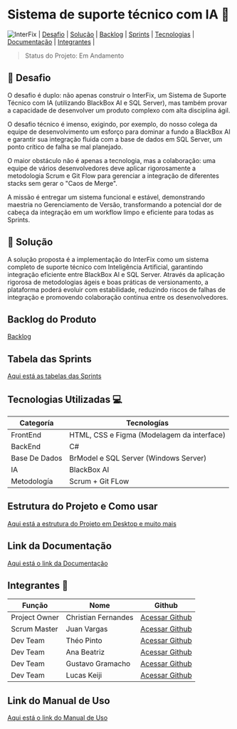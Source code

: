 # Sistema de suporte técnico com IA 🚀 

![InterFix](https://github.com/user-attachments/assets/8aa8a096-88fa-4be4-952c-946d63ceed66) 
| <a href=#desafio>Desafio</a> | <a href=#solucao>Solução</a> | <a href=#backlog>Backlog</a> | <a href=#sprints>Sprints</a> | <a href=#tecnologias>Tecnologias</a> | <a href=#documentacao>Documentação</a> | <a href=#integrantes>Integrantes</a> |
> Status do Projeto: Em Andamento
## 🏅 Desafio <a id="desafio"></a>
O desafio é duplo: não apenas construir o InterFix, um Sistema de Suporte Técnico com IA (utilizando BlackBox AI e SQL Server), mas também provar a capacidade de desenvolver um produto complexo com alta disciplina ágil.

O desafio técnico é imenso, exigindo, por exemplo, do nosso colega da equipe de desenvolvimento um esforço para dominar a fundo a BlackBox AI e garantir sua integração fluida com a base de dados em SQL Server, um ponto crítico de falha se mal planejado.

O maior obstáculo não é apenas a tecnologia, mas a colaboração: uma equipe de vários desenvolvedores deve aplicar rigorosamente a metodologia Scrum e Git Flow para gerenciar a integração de diferentes stacks sem gerar o "Caos de Merge".

A missão é entregar um sistema funcional e estável, demonstrando maestria no Gerenciamento de Versão, transformando a potencial dor de cabeça da integração em um workflow limpo e eficiente para todas as Sprints.

## 🏅 Solução <a id="solucao"></a>
A solução proposta é a implementação do InterFix como um sistema completo de suporte técnico com Inteligência Artificial, garantindo integração eficiente entre BlackBox AI e SQL Server. Através da aplicação rigorosa de metodologias ágeis e boas práticas de versionamento, a plataforma poderá evoluir com estabilidade, reduzindo riscos de falhas de integração e promovendo colaboração contínua entre os desenvolvedores.

## Backlog do Produto <a id="backlog"></a>
[Backlog](https://github.com/Lucaskeiji/Projetinho/blob/main/Backlog/User%20Story.md)

## Tabela das Sprints
[Aqui está as tabelas das Sprints](https://github.com/Lucaskeiji/Projetinho/tree/main/Backlog/Sprints)

## Tecnologias Utilizadas 💻 <a id="tecnologias"></a>

Categoría | Tecnologías
--------- | -------------
FrontEnd | HTML, CSS e Figma (Modelagem da interface)
BackEnd | C#
Base De Dados | BrModel e SQL Server (Windows Server)
IA | BlackBox AI
Metodología | Scrum + Git FLow 

## Estrutura do Projeto e Como usar
[Aqui está a estrutura do Projeto em Desktop e muito mais](https://github.com/Lucaskeiji/Projetinho/blob/main/Desktop/estrutura&outras.md)

## Link da Documentação <a id="documentacao"></a>
[Aqui está o link da Documentação](https://github.com/Lucaskeiji/Projetinho/tree/main/Docs)

## Integrantes 👥 <a id="integrantes"></a>

Função       | Nome                | Github                                                       |
------------ | --------------------| -------------------------------------------------------------|
Project Owner| Christian Fernandes | [Acessar Github](https://github.com/ChristianFernandesLemos) |
Scrum Master | Juan Vargas         | [Acessar Github](https://github.com/RenteriaJuan)            |
Dev Team     | Théo Pinto          | [Acessar Github](https://github.com/Thorphinm)               |
Dev Team     | Ana Beatriz         | [Acessar Github](https://github.com/Anasouza2802)            |
Dev Team     |Gustavo Gramacho     | [Acessar Github](https://github.com/gramachoo)               |
Dev Team     | Lucas Keiji         | [Acessar Github](https://github.com/Lucaskeiji)              |

## Link do Manual de Uso
[Aqui está o link do Manual de Uso](https://github.com/Lucaskeiji/Projetinho/blob/main/Docs/Manual_de_Uso_InterFix.docx)
